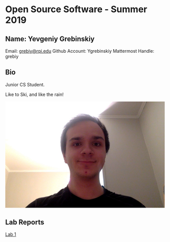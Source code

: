# Open Source Software - Summer 2019
## Name: Yevgeniy Grebinskiy
Email: grebiy@rpi.edu
Github Account: Ygrebinskiy
Mattermost Handle: grebiy
## Bio
Junior CS Student.

Like to Ski, and like the rain!

![](Me_irl.jpg)

## Lab Reports
[Lab 1](labs/lab-01/report.md)
